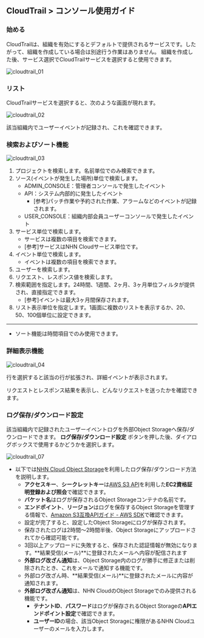 ## CloudTrail > コンソール使用ガイド

### 始める
CloudTrailは、組織を有効にするとデフォルトで提供されるサービスです。したがって、組織を作成している場合は別途行う作業はありません。
組織を作成した後、サービス選択でCloudTrailサービスを選択すると使用できます。

![cloudtrail_01](https://static.toastoven.net/prod_cloudtrail/IMG01_JA.png)

### リスト

CloudTrailサービスを選択すると、次のような画面が現れます。

![cloudtrail_02](https://static.toastoven.net/prod_cloudtrail/IMG02_JA.png)

該当組織内でユーザーイベントが記録され、これを確認できます。

### 検索およびソート機能

![cloudtrail_03](https://static.toastoven.net/prod_cloudtrail/IMG03_JA.png)

1. プロジェクトを検索します。名前単位でのみ検索できます。
2. ソース(イベントが発生した場所)単位で検索します。
    - ADMIN_CONSOLE：管理者コンソールで発生したイベント
    - API：システム内部的に発生したイベント 
        - [参考]パッチ作業や予約された作業、アラームなどのイベントが記録されます。
    - USER_CONSOLE：組織内部会員ユーザーコンソールで発生したイベント
3. サービス単位で検索します。 
    - サービスは複数の項目を検索できます。
    - [参考]サービスはNHN Cloudサービス単位です。
4. イベント単位で検索します。
    - イベントは複数の項目を検索できます。
5. ユーザーを検索します。
6. リクエスト、レスポンス値を検索します。
7. 検索範囲を指定します。24時間、1週間、2ヶ月、3ヶ月単位フィルタが提供され、直接指定できます。
    - [参考]イベントは最大3ヶ月間保存されます。
8. リスト表示単位を指定します。1画面に複数のリストを表示するか、20、50、100個単位に設定できます。

---

* ソート機能は時間項目でのみ使用できます。

### 詳細表示機能

![cloudtrail_04](https://static.toastoven.net/prod_cloudtrail/IMG04_JA.png)

行を選択すると該当の行が拡張され、詳細イベントが表示されます。

リクエストとレスポンス結果を表示し、どんなリクエストを送ったかを確認できます。


### ログ保存/ダウンロード設定
該当組織内で記録されたユーザーイベントログを外部Object Storageへ保存/ダウンロードできます。
**ログ保存/ダウンロード設定** ボタンを押した後、ダイアログボックスで使用するかどうかを選択します。

![cloudtrail_07](https://static.toastoven.net/prod_cloudtrail/IMG07_JA.png)

* 以下では[NHN Cloud Object Storage](/Storage/Object%20Storage/ko/Overview/)を利用したログ保存/ダウンロード方法を説明します。
   * **アクセスキー**、**シークレットキー**は[AWS S3 API](/Storage/Object%20Storage/ko/s3-api-guide/#_1)を利用した**EC2資格証明登録および照会**で確認できます。
   * **バケット名**はログが保存されるObject Storageコンテナの名前です。
   * **エンドポイント**、**リージョン**はログを保存するObject Storageを管理する情報で、[Amazon S3互換APIガイド - AWS SDK](/Storage/Object%20Storage/ko/s3-api-guide#aws-sdk)で確認できます。
   * 設定が完了すると、設定したObject Storageにログが保存されます。
   * 保存されたログは2時間～2時間半後、Object Storageにアップロードされてから確認可能です。
   * 3回以上アップロードに失敗すると、保存された認証情報が無効になります。**結果受信(メール)**に登録されたメールへ内容が配信されます
    * **外部ログ改ざん通知**は、Object Storage内のログが勝手に修正または削除されたとき、これをメールで通知する機能です。 
    * 外部ログ改ざん時、**結果受信(メール)**に登録されたメールに内容が通知されます。
    * **外部ログ改ざん通知**は、NHN CloudのObject Storageでのみ提供される機能です。
       * **テナントID**、**パスワード**はログが保存されるObject Storageの**APIエンドポイント設定**で確認できます。
       * **ユーザーID**の場合、該当Object Storageに権限があるNHN Cloudユーザーのメールを入力します。
